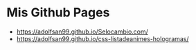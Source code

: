 # Mis Github Pages

* https://adolfsan99.github.io/Selocambio.com/
* https://adolfsan99.github.io/css-listadeanimes-hologramas/
